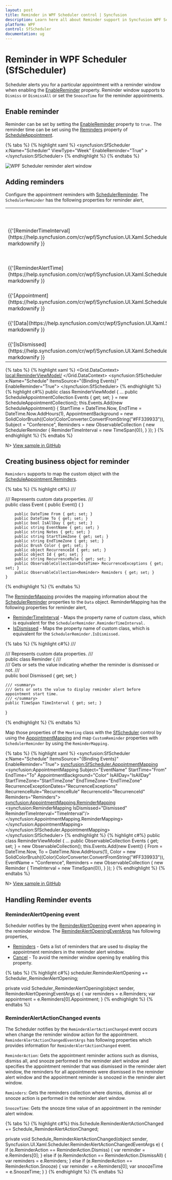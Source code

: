 ```yaml
---
layout: post
title: Reminder in WPF Scheduler control | Syncfusion
description: Learn here all about Reminder support in Syncfusion WPF Scheduler (SfScheduler) control, its elements and more.
platform: WPF
control: SfScheduler
documentation: ug
---
```

# Reminder in WPF Scheduler (SfScheduler)
Scheduler alerts you for a particular appointment with a reminder window when enabling the [EnableReminder](https://help.syncfusion.com/cr/wpf/Syncfusion.UI.Xaml.Scheduler.SfScheduler.html#Syncfusion_UI_Xaml_Scheduler_SfScheduler_EnableReminder) property. Reminder window supports to `Dismiss` or `DismissAll` or set the `SnoozeTime` for the reminder appointments.

## Enable reminder
Reminder can be set by setting the [EnableReminder](https://help.syncfusion.com/cr/wpf/Syncfusion.UI.Xaml.Scheduler.SfScheduler.html#Syncfusion_UI_Xaml_Scheduler_SfScheduler_EnableReminder) property to `true.` The reminder time can be set using the [Reminders](https://help.syncfusion.com/cr/wpf/Syncfusion.UI.Xaml.Scheduler.ScheduleAppointment.html#Syncfusion_UI_Xaml_Scheduler_ScheduleAppointment_Reminders) property of [ScheduleAppointment](https://help.syncfusion.com/cr/wpf/Syncfusion.UI.Xaml.Scheduler.ScheduleAppointment.html).

{% tabs %}
{% highlight xaml %}
<syncfusion:SfScheduler x:Name="Scheduler"
                        ViewType="Week"
                         EnableReminder="True" >
</syncfusion:SfScheduler>
{% endhighlight %}
{% endtabs %}

![WPF Scheduler reminder alert window](Reminder_Images/ReminderWindow.png)


## Adding reminders
Configure the appointment reminders with [SchedulerReminder](https://help.syncfusion.com/cr/wpf/Syncfusion.UI.Xaml.Scheduler.SchedulerReminder.html). The `SchedulerReminder` has the following properties for reminder alert,

<table>
<tr>
<th>Properties</th>
<th>Description</th>
</tr>
<tr>
<td>{{'[ReminderTimeInterval](https://help.syncfusion.com/cr/wpf/Syncfusion.UI.Xaml.Scheduler.SchedulerReminder.html#Syncfusion_UI_Xaml_Scheduler_SchedulerReminder_ReminderTimeInterval)'| markdownify }}</td>
<td>Gets or sets the time interval that decides to open the reminder alert window before the appointment’s start time.
</td>
</tr>
<tr>
<td>{{'[ReminderAlertTime](https://help.syncfusion.com/cr/wpf/Syncfusion.UI.Xaml.Scheduler.SchedulerReminder.html#Syncfusion_UI_Xaml_Scheduler_SchedulerReminder_ReminderAlertTime)'| markdownify }}</td>
<td>Gets the reminder time that decides when to show a reminder alert of the appointment.</td>
</tr>
<tr>
<td>{{'[Appointment](https://help.syncfusion.com/cr/wpf/Syncfusion.UI.Xaml.Scheduler.SchedulerReminder.html#Syncfusion_UI_Xaml_Scheduler_SchedulerReminder_Appointment)'| markdownify }}</td>
<td>Gets the appointment details for which the reminder is created.</td>
</tr>
<tr>
<td>{{'[Data](https://help.syncfusion.com/cr/wpf/Syncfusion.UI.Xaml.Scheduler.SchedulerReminder.html#Syncfusion_UI_Xaml_Scheduler_SchedulerReminder_Data)'| markdownify }}</td>
<td>Gets the reminder data object associated with the `SchedulerReminder.`</td>
</tr>
<tr>
<td>{{'[IsDismissed](https://help.syncfusion.com/cr/wpf/Syncfusion.UI.Xaml.Scheduler.SchedulerReminder.html#Syncfusion_UI_Xaml_Scheduler_SchedulerReminder_IsDismissed)' | markdownify }}</td>
<td> Gets or sets whether the reminder is dismissed. </td>
</tr>
</table>

{% tabs %}
{% highlight xaml %}
 <Grid.DataContext>
    <local:ReminderViewModel/>
 </Grid.DataContext>
 <syncfusion:SfScheduler x:Name="Schedule" 
                ItemsSource="{Binding Events}"
                EnableReminder="True">
  </syncfusion:SfScheduler>
{% endhighlight %}
{% highlight c#%}
 public class ReminderViewModel 
 {
    ...
    public ScheduleAppointmentCollection Events { get; set; } = new ScheduleAppointmentCollection();
    this.Events.Add(new ScheduleAppointment()
    {
        StartTime = DateTime.Now,
        EndTime = DateTime.Now.AddHours(1),
        AppointmentBackground = new SolidColorBrush((Color)ColorConverter.ConvertFromString("#FF339933")),
        Subject = "Conference",
        Reminders = new ObservableCollection<SchedulerReminder>
        {
            new SchedulerReminder { ReminderTimeInterval = new TimeSpan(0)},
        }
    });
 }
{% endhighlight %}
{% endtabs %}

N> [View sample in GitHub](https://github.com/SyncfusionExamples/appointment-reminders-wpf-scheduler)

## Creating business object for reminder  
`Reminders` supports to map the custom object with the [ScheduleAppointment.Reminders](https://help.syncfusion.com/cr/wpf/Syncfusion.UI.Xaml.Scheduler.ScheduleAppointment.html#Syncfusion_UI_Xaml_Scheduler_ScheduleAppointment_Reminders).

{% tabs %}
{% highlight c#%}
/// <summary>
/// Represents custom data properties.
/// </summary>
 public class Event
    {
        public Event()
        {
        }

        public DateTime From { get; set; }
        public DateTime To { get; set; }
        public bool IsAllDay { get; set; }
        public string EventName { get; set; }
        public string Notes { get; set; }
        public string StartTimeZone { get; set; }
        public string EndTimeZone { get; set; }
        public Brush Color { get; set; }
        public object RecurrenceId { get; set; }
        public object Id { get; set; }
        public string RecurrenceRule { get; set; }
        public ObservableCollection<DateTime> RecurrenceExceptions { get; set; }
        public ObservableCollection<Reminder> Reminders { get; set; }
    }
{% endhighlight %}
{% endtabs %}

The [ReminderMapping](https://help.syncfusion.com/cr/wpf/Syncfusion.UI.Xaml.Scheduler.ReminderMapping.html) provides the mapping information about the [SchedulerReminder](https://help.syncfusion.com/cr/wpf/Syncfusion.UI.Xaml.Scheduler.SchedulerReminder.html) properties to the `Data` object. ReminderMapping has the following properties for reminder alert,

* [ReminderTimeInterval](https://help.syncfusion.com/cr/wpf/Syncfusion.UI.Xaml.Scheduler.ReminderMapping.html#Syncfusion_UI_Xaml_Scheduler_ReminderMapping_ReminderTimeInterval) - Maps the property name of custom class, which is equivalent for the `SchedulerReminder.ReminderTimeInterval.`
* [IsDismissed](https://help.syncfusion.com/cr/wpf/Syncfusion.UI.Xaml.Scheduler.ReminderMapping.html#Syncfusion_UI_Xaml_Scheduler_ReminderMapping_IsDismissed) - Maps the property name of custom class, which is equivalent for the `SchedulerReminder.IsDismissed.`

{% tabs %}
{% highlight c#%}
/// <summary>
/// Represents custom data properties.
/// </summary>
public class Reminder
{
    /// <summary>
    /// Gets or sets the value indicating whether the reminder is dismissed or not. 
    /// </summary>
    public bool Dismissed { get; set; }

    /// <summary>
    /// Gets or sets the value to display reminder alert before appointment start time.
    /// </summary>
    public TimeSpan TimeInterval { get; set; }

}

{% endhighlight %}
{% endtabs %}

Map those properties of the `Meeting` class with the [SfScheduler](https://help.syncfusion.com/cr/wpf/Syncfusion.UI.Xaml.Scheduler.SfScheduler.html) control by using the [AppointmentMapping](https://help.syncfusion.com/cr/wpf/Syncfusion.UI.Xaml.Scheduler.AppointmentMapping.html) and map `CustomReminder` properties with `SchedulerReminder` by using the `ReminderMapping.`

{% tabs %}
{% highlight xaml %}
 <syncfusion:SfScheduler x:Name="Schedule" 
                ItemsSource="{Binding Events}"
                EnableReminder="True">
            <syncfusion:SfScheduler.AppointmentMapping>
                <syncfusion:AppointmentMapping
                    Subject="EventName"
                    StartTime="From"
                    EndTime="To"
                    AppointmentBackground="Color"
                    IsAllDay="IsAllDay"
                    StartTimeZone="StartTimeZone"
                    EndTimeZone="EndTimeZone"
                    RecurrenceExceptionDates="RecurrenceExceptions"
                    RecurrenceRule="RecurrenceRule"
                    RecurrenceId="RecurrenceId"
                    Reminders="Reminders">
                    <syncfusion:AppointmentMapping.ReminderMapping>
                        <syncfusion:ReminderMapping IsDismissed="Dismissed"
                                                    ReminderTimeInterval="TimeInterval"/>
                    </syncfusion:AppointmentMapping.ReminderMapping>
                </syncfusion:AppointmentMapping>
            </syncfusion:SfScheduler.AppointmentMapping>
        </syncfusion:SfScheduler>
{% endhighlight %}
{% highlight c#%}
public class ReminderViewModel 
{
  ...
  public ObservableCollection<Event> Events { get; set; } = new ObservableCollection<Event>();
  this.Events.Add(new Event()
  {
    From = DateTime.Now,
    To = DateTime.Now.AddHours(1),
    Color = new SolidColorBrush((Color)ColorConverter.ConvertFromString("#FF339933")),
    EventName = "Conference",
    Reminders = new ObservableCollection<Reminder>
    {
        new Reminder { TimeInterval = new TimeSpan(0)},
    }
    });
}
{% endhighlight %}
{% endtabs %}

N> [View sample in GitHub](https://github.com/SyncfusionExamples/appointment-reminders-wpf-scheduler)

## Handling Reminder events

### ReminderAlertOpening event
Scheduler notifies by the [ReminderAlertOpening](https://help.syncfusion.com/cr/wpf/Syncfusion.UI.Xaml.Scheduler.SfScheduler.html#Syncfusion_UI_Xaml_Scheduler_SfScheduler_ReminderAlertOpening) event when appearing in the reminder window. The [ReminderAlertOpeningEventArgs](https://help.syncfusion.com/cr/wpf/Syncfusion.UI.Xaml.Scheduler.ReminderAlertOpeningEventArgs.html) has following properties,
* [Reminders](https://help.syncfusion.com/cr/wpf/Syncfusion.UI.Xaml.Scheduler.ScheduleAppointment.html#Syncfusion_UI_Xaml_Scheduler_ScheduleAppointment_Reminders)  - Gets a list of reminders that are used to display the appointment reminders in the reminder alert window.
* [Cancel](https://docs.microsoft.com/en-us/dotnet/api/system.componentmodel.canceleventargs.cancel?view=netcore-3.1) - To avoid the reminder window opening by enabling this property.

{% tabs %}
{% highlight c#%}
scheduler.ReminderAlertOpening += Scheduler_ReminderAlertOpening;

private void Scheduler_ReminderAlertOpening(object sender, ReminderAlertOpeningEventArgs e)
{
    var reminders = e.Reminders;
    var appointment = e.Reminders[0].Appointment;
}
{% endhighlight %}
{% endtabs %}


### ReminderAlertActionChanged events

The Scheduler notifies by the `ReminderAlertActionChanged` event occurs when change the reminder window action for the appointment.
`ReminderAlertActionChangedEventArgs` has following properties which provides information for `ReminderAlertActionChanged` event.

`ReminderAction`: Gets the appointment reminder actions such as dismiss, dismiss all, and snooze performed in the reminder alert window and specifies the appointment reminder that was dismissed in the reminder alert window, the reminders for all appointments were dismissed in the reminder alert window and the appointment reminder is snoozed in the reminder alert window.

`Reminders`: Gets the reminders collection where dismiss, dismiss all or snooze action is performed in the reminder alert window.

`SnoozeTime`: Gets the snooze time value of an appointment in the reminder alert window.

{% tabs %}
{% highlight c#%}
this.Schedule.ReminderAlertActionChanged += Schedule_ReminderAlertActionChanged;

private void Schedule_ReminderAlertActionChanged(object sender, Syncfusion.UI.Xaml.Scheduler.ReminderAlertActionChangedEventArgs e)
{
    if (e.ReminderAction == ReminderAction.Dismiss)
    {
        var reminder = e.Reminders[0];
    }
    else if (e.ReminderAction == ReminderAction.DismissAll)
    {
        var reminders = e.Reminders;
    }
    else if (e.ReminderAction == ReminderAction.Snooze)
    {
        var reminder = e.Reminders[0];
        var snoozeTime = e.SnoozeTime;
    }
}
{% endhighlight %}
{% endtabs %}